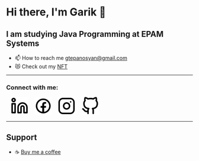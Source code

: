 # Hi there, I'm Garik 👋 

## I am studying Java Programming at EPAM Systems

- 📫 How to reach me gtepanosyan@gmail.com
- 😻 Check out my [NFT](https://opensea.io/gtepanosyan)

---

### Connect with me:

&nbsp;&nbsp;
[![website](./img/linkedin-light.svg)](https://linkedin.com/in/gariktepanosyan#gh-light-mode-only)
&nbsp;&nbsp;
[![website](./img/facebook-light.svg)](https://facebook.com/gariktepanosian#gh-light-mode-only)
&nbsp;&nbsp;
[![website](./img/instagram-light.svg)](https://instagram.com/gariktepanosian#gh-light-mode-only)
&nbsp;&nbsp;
[![website](./img/github-light.svg)](https://github.com/gtepanosyan#gh-light-mode-only)

---

## Support

- ☕ [Buy me a coffee](https://www.buymeacoffee.com/gtepanosyan)

<br />
<br />
